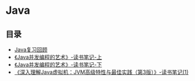 #  Java

## 目录

* [Java复习回顾](/study/Java/Java复习回顾)
* [《Java并发编程的艺术》-读书笔记-上](/study/Java/《Java并发编程的艺术》-读书笔记-上)
* [《Java并发编程的艺术》-读书笔记-下](/study/Java/《Java并发编程的艺术》-读书笔记-下)
* [《深入理解Java虚拟机：JVM高级特性与最佳实践（第3版）》-读书笔记(1)](/study/java/《深入理解Java虚拟机：JVM高级特性与最佳实践（第3版）》-读书笔记(1))
